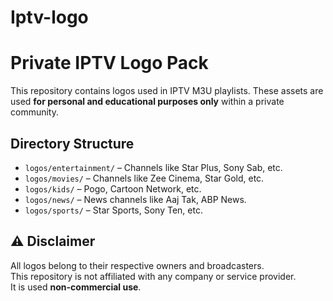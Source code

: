 # Iptv-logo
# Private IPTV Logo Pack

This repository contains logos used in IPTV M3U playlists. These assets are used **for personal and educational purposes only** within a private community.

## Directory Structure

- `logos/entertainment/` – Channels like Star Plus, Sony Sab, etc.
- `logos/movies/` – Channels like Zee Cinema, Star Gold, etc.
- `logos/kids/` – Pogo, Cartoon Network, etc.
- `logos/news/` – News channels like Aaj Tak, ABP News.
- `logos/sports/` – Star Sports, Sony Ten, etc.

## ⚠️ Disclaimer

All logos belong to their respective owners and broadcasters.  
This repository is not affiliated with any company or service provider.  
It is used **non-commercial use**.
